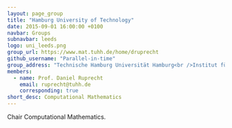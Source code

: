 ```yaml
---
layout: page_group
title: "Hamburg University of Technology"
date: 2015-09-01 16:00:00 +0100
navbar: Groups
subnavbar: leeds
logo: uni_leeds.png
group_url: https://www.mat.tuhh.de/home/druprecht
github_username: "Parallel-in-time"
group_address: "Technische Hamburg Universität Hamburg<br />Institut für Mathematik (E-10)<br />Am Schwarzenberg-Campus 3, Gebäude E<br />21073 Hamburg<br />Germany"
members:
  - name: Prof. Daniel Ruprecht
    email: ruprecht@tuhh.de
    corresponding: true
short_desc: Computational Mathematics
---
```


Chair Computational Mathematics.
